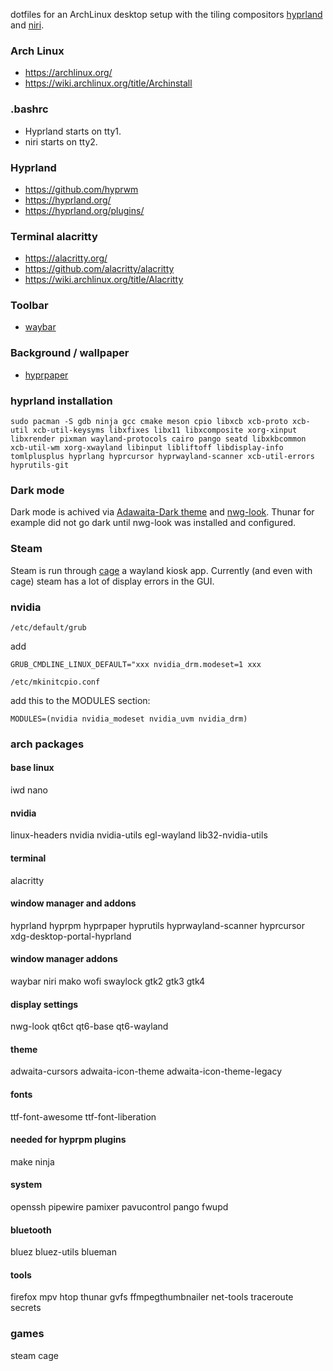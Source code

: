 dotfiles for an ArchLinux desktop setup with the tiling compositors [hyprland](https://github.com/hyprwm) and [niri](https://github.com/YaLTeR/niri).

### Arch Linux
* https://archlinux.org/
* https://wiki.archlinux.org/title/Archinstall

### .bashrc
- Hyprland starts on tty1.
- niri starts on tty2.

### Hyprland
* https://github.com/hyprwm
* https://hyprland.org/
* https://hyprland.org/plugins/

### Terminal alacritty
* https://alacritty.org/
* https://github.com/alacritty/alacritty
* https://wiki.archlinux.org/title/Alacritty

### Toolbar
* [waybar](https://github.com/Alexays/Waybar)

### Background / wallpaper
* [hyprpaper](https://github.com/hyprwm/hyprpaper)

### hyprland installation
```sudo pacman -S gdb ninja gcc cmake meson cpio libxcb xcb-proto xcb-util xcb-util-keysyms libxfixes libx11 libxcomposite xorg-xinput libxrender pixman wayland-protocols cairo pango seatd libxkbcommon xcb-util-wm xorg-xwayland libinput libliftoff libdisplay-info tomlplusplus hyprlang hyprcursor hyprwayland-scanner xcb-util-errors hyprutils-git```

### Dark mode
Dark mode is achived via [Adawaita-Dark theme](https://aur.archlinux.org/packages/adwaita-dark) and [nwg-look](https://github.com/nwg-piotr/nwg-look).
Thunar for example did not go dark until nwg-look was installed and configured.

### Steam
Steam is run through [cage](https://www.hjdskes.nl/projects/cage/) a wayland kiosk app. Currently (and even with cage) steam has a lot of display errors in the GUI.

### nvidia

```/etc/default/grub```

add

```GRUB_CMDLINE_LINUX_DEFAULT="xxx nvidia_drm.modeset=1 xxx```

```/etc/mkinitcpio.conf```

add this to the MODULES section:

```MODULES=(nvidia nvidia_modeset nvidia_uvm nvidia_drm)```



### arch packages

#### base linux
iwd
nano

#### nvidia
linux-headers
nvidia
nvidia-utils
egl-wayland
lib32-nvidia-utils

#### terminal
alacritty

#### window manager and addons
hyprland
hyprpm
hyprpaper
hyprutils
hyprwayland-scanner
hyprcursor
xdg-desktop-portal-hyprland

#### window manager addons
waybar
niri
mako
wofi
swaylock
gtk2
gtk3
gtk4

#### display settings
nwg-look
qt6ct
qt6-base
qt6-wayland

#### theme
adwaita-cursors
adwaita-icon-theme
adwaita-icon-theme-legacy

#### fonts
ttf-font-awesome
ttf-font-liberation

#### needed for hyprpm plugins
make 
ninja

#### system
openssh
pipewire
pamixer
pavucontrol
pango
fwupd

#### bluetooth
bluez
bluez-utils
blueman

#### tools
firefox
mpv
htop
thunar
gvfs
ffmpegthumbnailer
net-tools
traceroute
secrets

### games
steam
cage

